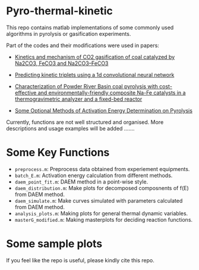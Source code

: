 # Pyro-thermal-kinetic
This repo contains matlab implementations of some commonly used algorithms in pyrolysis or gasification experiments.

Part of the codes and their modifications were used in papers:

  * [Kinetics and mechanism of CO2 gasification of coal catalyzed by Na2CO3, FeCO3 and Na2CO3–FeCO3](https://www.sciencedirect.com/science/article/abs/pii/S1743967119308207)

  * [Predicting kinetic triplets using a 1d convolutional neural network](https://www.sciencedirect.com/science/article/abs/pii/S0040603118304325)

  * [Characterization of Powder River Basin coal pyrolysis with cost-effective and environmentally-friendly composite Na-Fe catalysts in a thermogravimetric analyzer and a fixed-bed reactor](https://www.sciencedirect.com/science/article/abs/pii/S036031991830569X)

  * [Some Optional Methods of Activation Energy Determination on Pyrolysis](https://link.springer.com/article/10.1134/S0023158419020125)


Currently, functions are not well structured and organised. More descriptions and usage examples will be added .......


# Some Key Functions

* `preprocess.m`: Preprocess data obtained from experiement equipments.  
* `batch_E.m`: Activation energy calculation from different methods.
* `daem_point_fit.m`: DAEM method in a point-wise style.  
* `daem_distribution.m`: Make plots for decomposed composnents of f(E) from DAEM method.  
* `daem_simulate.m`: Make curves simulated with parameters calculated from DAEM method.
* `analysis_plots.m`: Making plots for general thermal dynamic variables.  
* `masterG_modified.m`: Making masterplots for deciding reaction functions.  


# Some sample plots


If you feel like the repo is useful, please kindly cite this repo.


